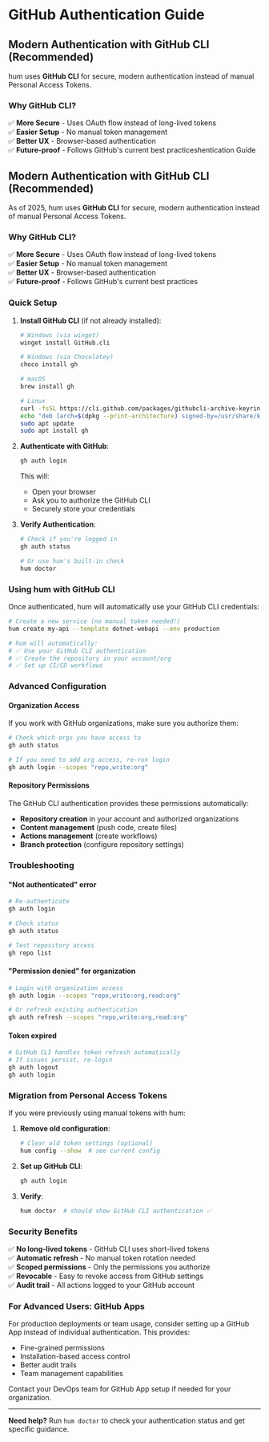 # GitHub Authentication Guide

## Modern Authentication with GitHub CLI (Recommended)

hum uses **GitHub CLI** for secure, modern authentication instead of manual Personal Access Tokens.

### Why GitHub CLI?

✅ **More Secure** - Uses OAuth flow instead of long-lived tokens  
✅ **Easier Setup** - No manual token management  
✅ **Better UX** - Browser-based authentication  
✅ **Future-proof** - Follows GitHub's current best practiceshentication Guide

## Modern Authentication with GitHub CLI (Recommended)

As of 2025, hum uses **GitHub CLI** for secure, modern authentication instead of manual Personal Access Tokens.

### Why GitHub CLI?

✅ **More Secure** - Uses OAuth flow instead of long-lived tokens  
✅ **Easier Setup** - No manual token management  
✅ **Better UX** - Browser-based authentication  
✅ **Future-proof** - Follows GitHub's current best practices  

### Quick Setup

1. **Install GitHub CLI** (if not already installed):
   ```bash
   # Windows (via winget)
   winget install GitHub.cli
   
   # Windows (via Chocolatey)
   choco install gh
   
   # macOS
   brew install gh
   
   # Linux
   curl -fsSL https://cli.github.com/packages/githubcli-archive-keyring.gpg | sudo dd of=/usr/share/keyrings/githubcli-archive-keyring.gpg
   echo "deb [arch=$(dpkg --print-architecture) signed-by=/usr/share/keyrings/githubcli-archive-keyring.gpg] https://cli.github.com/packages stable main" | sudo tee /etc/apt/sources.list.d/github-cli.list > /dev/null
   sudo apt update
   sudo apt install gh
   ```

2. **Authenticate with GitHub**:
   ```bash
   gh auth login
   ```
   
   This will:
   - Open your browser
   - Ask you to authorize the GitHub CLI
   - Securely store your credentials

3. **Verify Authentication**:
   ```bash
   # Check if you're logged in
   gh auth status
   
   # Or use hum's built-in check
   hum doctor
   ```

### Using hum with GitHub CLI

Once authenticated, hum will automatically use your GitHub CLI credentials:

```bash
# Create a new service (no manual token needed!)
hum create my-api --template dotnet-webapi --env production

# hum will automatically:
# ✅ Use your GitHub CLI authentication
# ✅ Create the repository in your account/org
# ✅ Set up CI/CD workflows
```

### Advanced Configuration

#### Organization Access
If you work with GitHub organizations, make sure you authorize them:

```bash
# Check which orgs you have access to
gh auth status

# If you need to add org access, re-run login
gh auth login --scopes "repo,write:org"
```

#### Repository Permissions
The GitHub CLI authentication provides these permissions automatically:
- **Repository creation** in your account and authorized organizations
- **Content management** (push code, create files)
- **Actions management** (create workflows)
- **Branch protection** (configure repository settings)

### Troubleshooting

#### "Not authenticated" error
```bash
# Re-authenticate
gh auth login

# Check status
gh auth status

# Test repository access
gh repo list
```

#### "Permission denied" for organization
```bash
# Login with organization access
gh auth login --scopes "repo,write:org,read:org"

# Or refresh existing authentication
gh auth refresh --scopes "repo,write:org,read:org"
```

#### Token expired
```bash
# GitHub CLI handles token refresh automatically
# If issues persist, re-login
gh auth logout
gh auth login
```

### Migration from Personal Access Tokens

If you were previously using manual tokens with hum:

1. **Remove old configuration**:
   ```bash
   # Clear old token settings (optional)
   hum config --show  # see current config
   ```

2. **Set up GitHub CLI**:
   ```bash
   gh auth login
   ```

3. **Verify**:
   ```bash
   hum doctor  # should show GitHub CLI authentication ✅
   ```

### Security Benefits

✅ **No long-lived tokens** - GitHub CLI uses short-lived tokens  
✅ **Automatic refresh** - No manual token rotation needed  
✅ **Scoped permissions** - Only the permissions you authorize  
✅ **Revocable** - Easy to revoke access from GitHub settings  
✅ **Audit trail** - All actions logged to your GitHub account  

### For Advanced Users: GitHub Apps

For production deployments or team usage, consider setting up a GitHub App instead of individual authentication. This provides:

- Fine-grained permissions
- Installation-based access control
- Better audit trails
- Team management capabilities

Contact your DevOps team for GitHub App setup if needed for your organization.

---

**Need help?** Run `hum doctor` to check your authentication status and get specific guidance.
